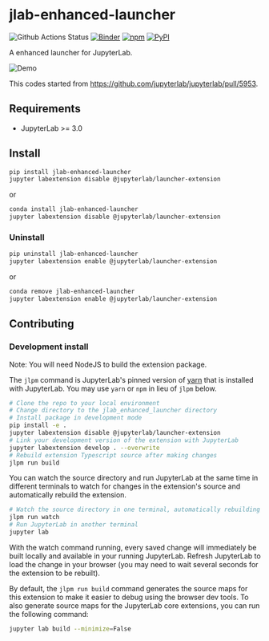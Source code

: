 # jlab-enhanced-launcher

![Github Actions Status](https://github.com/fcollonval/jlab-enhanced-launcher/workflows/Build/badge.svg) [![Binder](https://mybinder.org/badge_logo.svg)](https://mybinder.org/v2/gh/fcollonval/jlab-enhanced-launcher/master?urlpath=lab) [![npm](https://img.shields.io/npm/v/@jlab-enhanced/launcher)](https://www.npmjs.com/package/@jlab-enhanced/launcher) [![PyPI](https://img.shields.io/pypi/v/jlab-enhanced-launcher)](https://pypi.org/project/jlab-enhanced-launcher)

A enhanced launcher for JupyterLab.

![Demo](https://raw.githubusercontent.com/fcollonval/jlab-enhanced-launcher/master/enh_launcher.gif)

This codes started from https://github.com/jupyterlab/jupyterlab/pull/5953.

## Requirements

- JupyterLab >= 3.0

## Install

```bash
pip install jlab-enhanced-launcher
jupyter labextension disable @jupyterlab/launcher-extension
```

or

```bash
conda install jlab-enhanced-launcher
jupyter labextension disable @jupyterlab/launcher-extension
```

### Uninstall

```bash
pip uninstall jlab-enhanced-launcher
jupyter labextension enable @jupyterlab/launcher-extension
```

or

```bash
conda remove jlab-enhanced-launcher
jupyter labextension enable @jupyterlab/launcher-extension
```

## Contributing

### Development install

Note: You will need NodeJS to build the extension package.

The `jlpm` command is JupyterLab's pinned version of
[yarn](https://yarnpkg.com/) that is installed with JupyterLab. You may use
`yarn` or `npm` in lieu of `jlpm` below.

```bash
# Clone the repo to your local environment
# Change directory to the jlab_enhanced_launcher directory
# Install package in development mode
pip install -e .
jupyter labextension disable @jupyterlab/launcher-extension
# Link your development version of the extension with JupyterLab
jupyter labextension develop . --overwrite
# Rebuild extension Typescript source after making changes
jlpm run build
```

You can watch the source directory and run JupyterLab at the same time in different terminals to watch for changes in the extension's source and automatically rebuild the extension.

```bash
# Watch the source directory in one terminal, automatically rebuilding when needed
jlpm run watch
# Run JupyterLab in another terminal
jupyter lab
```

With the watch command running, every saved change will immediately be built locally and available in your running JupyterLab. Refresh JupyterLab to load the change in your browser (you may need to wait several seconds for the extension to be rebuilt).

By default, the `jlpm run build` command generates the source maps for this extension to make it easier to debug using the browser dev tools. To also generate source maps for the JupyterLab core extensions, you can run the following command:

```bash
jupyter lab build --minimize=False
```
